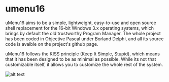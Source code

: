 # umenu16

uMenu16 aims to be a simple, lightweight, easy-to-use and open source shell replacement for the 16-bit Windows 3.x operating systems, which brings by default the old trustworthy Program Manager. The whole project has been coded in Objective Pascal under Borland Delphi, and all its source code is avaible on the project's github page. 

uMenu16 follows the KISS principle (Keep It Simple, Stupid), which means that it has been designed to be as minimal as possible. While its not that customizable itself, it allows you to customize the whole rest of the system. 

![alt text](https://raw.githubusercontent.com/uMenu16/umenu16.github.io/master/assets/images/ss/ss4.png)
